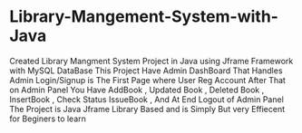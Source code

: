 # Library-Mangement-System-with-Java
Created Library Mangment System Project in Java using Jframe Framework with MySQL DataBase 
This Project Have Admin DashBoard That Handles Admin 
Login/Signup is The First Page where User Reg Account 
After That on Admin Panel You Have AddBook , Updated Book , Deleted Book , InsertBook , Check Status 
IssueBook , And At End Logout of Admin Panel 
The Project is Java Jframe Library Based and is Simply But very Effiecent for Beginers to learn 
